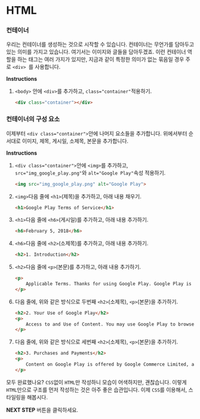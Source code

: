 # HTML
### 컨테이너

우리는 컨테이너를 생성하는 것으로 시작할 수 있습니다. 컨테이너는 무언가를 담아두고 있는 의미를 가지고 있습니다. 여기서는 이미지와 글들을 담아두겠죠. 이런 컨테이너 역할을 하는 태그는 여러 가지가 있지만, 지금과 같이 특정한 의미가 없는 묶음일 경우 주로 `<div> `를 사용합니다.


**Instructions**
1. `<body>` 안에 `<div>`를 추가하고, `class="container"`적용하기.
    ```html
    <div class="container"></div>
    ```



### 컨테이너의 구성 요소
이제부터 `<div class="container">`안에 나머지 요소들을 추가합니다. 위에서부터 순서대로 이미지, 제목, 게시일, 소제목, 본문을 추가합니다. 

**Instructions**
1. `<div class="container">`안에 `<img>`를 추가하고, `src="img_google_play.png"`와 `alt="Google Play"`속성 적용하기.

    ```html
    <img src="img_google_play.png" alt="Google Play">
    ```

1. `<img>`다음 줄에 `<h1>`(제목)을 추가하고, 아래 내용 채우기.
    ```html
    <h1>Google Play Terms of Service</h1>
    ```

1. `<h1>`다음 줄에 `<h6>`(게시일)를 추가하고, 아래 내용 추가하기.
    ```html
    <h6>February 5, 2018</h6>
    ```

1. `<h6>`다음 줄에 `<h2>`(소제목)를 추가하고, 아래 내용 추가하기.
    ```html
    <h2>1. Introduction</h2>
    ```

1. `<h2>`다음 줄에 `<p>`(본문)를 추가하고, 아래 내용 추가하기.
    ```html
    <p>
        Applicable Terms. Thanks for using Google Play. Google Play is a service provided by Google LLC ("Google", "we" or "us"), located at 1600 Amphitheatre Parkway, Mountain View, California 94043, USA. Your use of Google Play and the apps (including Android Instant Apps), games, music, movies, books, magazines, or other digital content or services (referred to as "Content") available through it is subject to these Google Play Terms of Service and the Google Terms of Service ("Google ToS") ( together referred to as the "Terms"). Google Play is a "Service" as described in the Google ToS. If there is any conflict between the Google Play Terms of Service and the Google ToS, the Google Play Terms of Service shall prevail.
    </p>
    ```

1. 다음 줄에, 위와 같은 방식으로 두번째 `<h2>`(소제목), `<p>`(본문)을 추가하기.

    ```html
    <h2>2. Your Use of Google Play</h2>
    <p>
        Access to and Use of Content. You may use Google Play to browse, locate, view, stream, or download Content for your mobile, computer, tv, watch, or other supported device ("Device"). To use Google Play, you will need a Device that meets the system and compatibility requirements for the relevant Content, working Internet access, and compatible software. The availability of Content and features will vary between countries and not all Content or features may be available in your country. Some Content may be available to share with family members. Content may be offered by Google or made available by third-parties not affiliated with Google. Google is not responsible for and does not endorse any Content made available through Google Play that originates from a source other than Google.
    </p>
    ```

1. 다음 줄에, 위와 같은 방식으로 세번째  `<h2>`(소제목), `<p>`(본문)을 추가하기.

    ```html
    <h2>3. Purchases and Payments</h2>
    <p>
        Content on Google Play is offered by Google Commerce Limited, and when you download, view, use or purchase Content on or using Google Play, you will enter into a separate contract based on these Terms (as applicable) with Google Commerce Limited.
    </p> 
    ```

    



모두 완료했나요? `CSS`없이 `HTML`만 작성하니 모습이 어색하지만, 괜찮습니다. 이렇게 `HTML`만으로 구조를 먼저 작성하는 것은 아주 좋은 습관입니다. 이제 `CSS`를 이용해서, 스타일링을 해봅시다.



**NEXT STEP** 버튼을 클릭하세요.